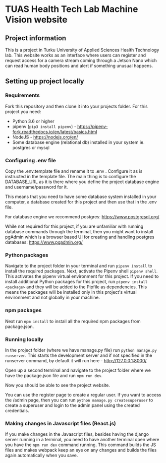 # TUAS Health Tech Lab Machine Vision website

## Project information

This is a project in Turku University of Applied Sciences Health Technology lab. This website works as an interface where users can register and request access for a camera stream coming through a Jetson Nano which can read human body positions and alert if something unusual happens.

## Setting up project locally

### Requirements

Fork this repository and then clone it into your projects folder. For this project you need:

- Python 3.6 or higher
- pipenv (`pip3 install pipenv`) - https://pipenv-fork.readthedocs.io/en/latest/basics.html
- NodeJS - https://nodejs.org/en/
- Some database engine (relational db) installed in your system ie. postgres or mysql

### Configuring .env file

Copy the .env.template file and rename it to .env . Configure it as is instructed in the template file. The main thing is to configure the DATABASE_URL as it is there where you define the project database engine and username/password for it.

This means that you need to have some database system installed in your computer, a database created for this project and then use that in the .env file.

For database engine we recommend postgres:
https://www.postgresql.org/

While not required for this project, if you are unfamiliar with running database commands through the terminal, then you might want to install pgAdmin which is a browser based UI for creating and handling postgres databases:
https://www.pgadmin.org/

### Python packages

Navigate to the project folder in your terminal and run `pipenv install` to install the required packages. Next, activate the Pipenv shell `pipenv shell`. This activates the pipenv virtual environment for this project. If you need to install additional Python packages for this project, run `pipenv install <package>` and they will be added to the Pipfile as dependencies. This means the packages will be installed only in this project's virtual environment and not globally in your machine.

### npm packages

Next run `npm install` to install all the required npm packages from package.json.

### Running locally

In the project folder (where we have manage.py file) run `python manage.py runserver`. This starts the development server and if not specified in the runserver command, by default it will run here - http://127.0.0.1:8000/

Open up a second terminal and navigate to the project folder where we have the package.json file and run `npm run dev`.

Now you should be able to see the project website.

You can use the register page to create a regular user. If you want to access the /admin page, then you can run `python manage.py createsuperuser` to create a superuser and login to the admin panel using the created credentials.

### Making changes in Javascript files (React.js)

If you make changes in the Javascript files, besides having the django server running in a terminal, you need to have another terminal open where you have the `npm run dev` command running. This command builds the JS files and makes webpack keep an eye on any changes and builds the files again automatically when you save.

